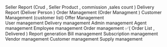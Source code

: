 Seller Report (Crud , Seller Product , commission ,sales count )
Delivery Report (Deliver Person )
Order Management (Order Managment  )
Customer Management (customer list)
Offer Management  
User management
Delivery management
Admin management
Agent management
Employee management
Order management ✅(
    Order List , 
    Delivered
)
Report generation
Bill management
Subscription management
Vendor management
Customer management
Supply management